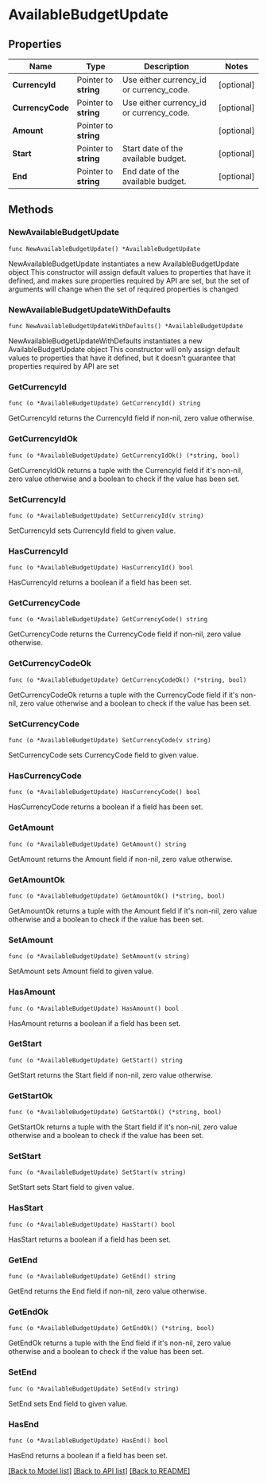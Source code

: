 # AvailableBudgetUpdate

## Properties

Name | Type | Description | Notes
------------ | ------------- | ------------- | -------------
**CurrencyId** | Pointer to **string** | Use either currency_id or currency_code. | [optional] 
**CurrencyCode** | Pointer to **string** | Use either currency_id or currency_code. | [optional] 
**Amount** | Pointer to **string** |  | [optional] 
**Start** | Pointer to **string** | Start date of the available budget. | [optional] 
**End** | Pointer to **string** | End date of the available budget. | [optional] 

## Methods

### NewAvailableBudgetUpdate

`func NewAvailableBudgetUpdate() *AvailableBudgetUpdate`

NewAvailableBudgetUpdate instantiates a new AvailableBudgetUpdate object
This constructor will assign default values to properties that have it defined,
and makes sure properties required by API are set, but the set of arguments
will change when the set of required properties is changed

### NewAvailableBudgetUpdateWithDefaults

`func NewAvailableBudgetUpdateWithDefaults() *AvailableBudgetUpdate`

NewAvailableBudgetUpdateWithDefaults instantiates a new AvailableBudgetUpdate object
This constructor will only assign default values to properties that have it defined,
but it doesn't guarantee that properties required by API are set

### GetCurrencyId

`func (o *AvailableBudgetUpdate) GetCurrencyId() string`

GetCurrencyId returns the CurrencyId field if non-nil, zero value otherwise.

### GetCurrencyIdOk

`func (o *AvailableBudgetUpdate) GetCurrencyIdOk() (*string, bool)`

GetCurrencyIdOk returns a tuple with the CurrencyId field if it's non-nil, zero value otherwise
and a boolean to check if the value has been set.

### SetCurrencyId

`func (o *AvailableBudgetUpdate) SetCurrencyId(v string)`

SetCurrencyId sets CurrencyId field to given value.

### HasCurrencyId

`func (o *AvailableBudgetUpdate) HasCurrencyId() bool`

HasCurrencyId returns a boolean if a field has been set.

### GetCurrencyCode

`func (o *AvailableBudgetUpdate) GetCurrencyCode() string`

GetCurrencyCode returns the CurrencyCode field if non-nil, zero value otherwise.

### GetCurrencyCodeOk

`func (o *AvailableBudgetUpdate) GetCurrencyCodeOk() (*string, bool)`

GetCurrencyCodeOk returns a tuple with the CurrencyCode field if it's non-nil, zero value otherwise
and a boolean to check if the value has been set.

### SetCurrencyCode

`func (o *AvailableBudgetUpdate) SetCurrencyCode(v string)`

SetCurrencyCode sets CurrencyCode field to given value.

### HasCurrencyCode

`func (o *AvailableBudgetUpdate) HasCurrencyCode() bool`

HasCurrencyCode returns a boolean if a field has been set.

### GetAmount

`func (o *AvailableBudgetUpdate) GetAmount() string`

GetAmount returns the Amount field if non-nil, zero value otherwise.

### GetAmountOk

`func (o *AvailableBudgetUpdate) GetAmountOk() (*string, bool)`

GetAmountOk returns a tuple with the Amount field if it's non-nil, zero value otherwise
and a boolean to check if the value has been set.

### SetAmount

`func (o *AvailableBudgetUpdate) SetAmount(v string)`

SetAmount sets Amount field to given value.

### HasAmount

`func (o *AvailableBudgetUpdate) HasAmount() bool`

HasAmount returns a boolean if a field has been set.

### GetStart

`func (o *AvailableBudgetUpdate) GetStart() string`

GetStart returns the Start field if non-nil, zero value otherwise.

### GetStartOk

`func (o *AvailableBudgetUpdate) GetStartOk() (*string, bool)`

GetStartOk returns a tuple with the Start field if it's non-nil, zero value otherwise
and a boolean to check if the value has been set.

### SetStart

`func (o *AvailableBudgetUpdate) SetStart(v string)`

SetStart sets Start field to given value.

### HasStart

`func (o *AvailableBudgetUpdate) HasStart() bool`

HasStart returns a boolean if a field has been set.

### GetEnd

`func (o *AvailableBudgetUpdate) GetEnd() string`

GetEnd returns the End field if non-nil, zero value otherwise.

### GetEndOk

`func (o *AvailableBudgetUpdate) GetEndOk() (*string, bool)`

GetEndOk returns a tuple with the End field if it's non-nil, zero value otherwise
and a boolean to check if the value has been set.

### SetEnd

`func (o *AvailableBudgetUpdate) SetEnd(v string)`

SetEnd sets End field to given value.

### HasEnd

`func (o *AvailableBudgetUpdate) HasEnd() bool`

HasEnd returns a boolean if a field has been set.


[[Back to Model list]](../README.md#documentation-for-models) [[Back to API list]](../README.md#documentation-for-api-endpoints) [[Back to README]](../README.md)


